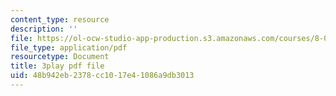 ```yaml
---
content_type: resource
description: ''
file: https://ol-ocw-studio-app-production.s3.amazonaws.com/courses/8-06-quantum-physics-iii-spring-2018/48b942eb2378cc1017e41086a9db3013_9JhX_UNcQvE.pdf
file_type: application/pdf
resourcetype: Document
title: 3play pdf file
uid: 48b942eb-2378-cc10-17e4-1086a9db3013
---
```

